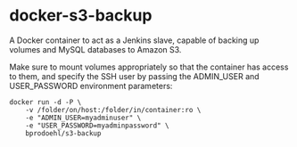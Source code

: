 docker-s3-backup
================

A Docker container to act as a Jenkins slave, capable of backing up volumes and MySQL databases to Amazon S3.

Make sure to mount volumes appropriately so that the container has access to them, and specify the SSH user by passing the ADMIN_USER and USER_PASSWORD environment parameters:

```
docker run -d -P \
    -v /folder/on/host:/folder/in/container:ro \
    -e "ADMIN_USER=myadminuser" \
    -e "USER_PASSWORD=myadminpassword" \
    bprodoehl/s3-backup

```
